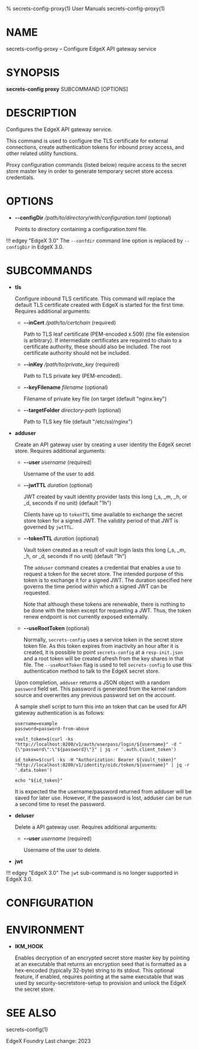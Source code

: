 % secrets-config-proxy(1) User Manuals secrets-config-proxy(1)

# NAME

secrets-config-proxy – Configure EdgeX API gateway service

# SYNOPSIS

**secrets-config proxy** SUBCOMMAND [OPTIONS]

# DESCRIPTION

Configures the EdgeX API gateway service.

This command is used to configure the TLS certificate for external connections, create authentication tokens for inbound proxy access, and other related utility functions.

Proxy configuration commands (listed below) require access to the secret store master key in order to generate temporary secret store access credentials.

# OPTIONS

  * **--configDir** _/path/to/directory/with/configuration.toml_ (optional)

    Points to directory containing a configuration.toml file.

!!! edgey "EdgeX 3.0"
    The `--confdir` command line option is replaced by `--configDir` in EdgeX 3.0.

# SUBCOMMANDS

  * **tls**

    Configure inbound TLS certificate.
    This command will replace the default TLS certificate created with EdgeX is started for the first time.
    Requires additional arguments:

    * **--inCert** _/path/to/certchain_ (required)

      Path to TLS leaf certificate (PEM-encoded x.509) (the file extension is arbitrary).
      If intermediate certificates are required to chain to a certificate authority,
      these should also be included.
      The root certificate authority should not be included.

    * **--inKey** _/path/to/private\_key_ (required)

      Path to TLS private key (PEM-encoded).

    * **--keyFilename** _filename_ (optional)

    	Filename of private key file (on target (default "nginx.key")

    * **--targetFolder** _directory-path_ (optional)

    	Path to TLS key file (default "/etc/ssl/nginx")

  * **adduser**

    Create an API gateway user by creating a user identity the EdgeX secret store.
    Requires additional arguments:

    * **--user** _username_ (required)

      Username of the user to add.

    * **--jwtTTL** _duration_ (optional)

    	JWT created by vault identity provider lasts this long (_s, _m, _h, or _d, seconds if no unit) (default "1h")

      Clients have up to `tokenTTL` time available to exchange the secret store token for a signed JWT.
      The validity period of that JWT is governed by `jwtTTL`.

    * **--tokenTTL** _duration_ (optional)

    	Vault token created as a result of vault login lasts this long  (_s, _m, _h, or _d, seconds if no unit) (default "1h")

      The `adduser` command creates a credential that enables a use to request a token for the secret store.
      The intended purpose of this token is to exchange it for a signed JWT.
      The duration specified here governs the time period within which a signed JWT can be requested.

      Note that although these tokens are renewable, there is nothing to be done with the token
      except for requesting a JWT. Thus, the token renew endpoint is not currently exposed externally.

    * **--useRootToken** (optional)

      Normally, `secrets-config` uses a service token in the secret store token file.
      As this token expires from inactivity an hour after it is created,
      it is possible to point `secrets-config` at a `resp-init.json`
      and a root token will be created afresh from the key shares in that file.
      The `--useRootToken` flag is used to tell `secrets-config`
      to use this authentication method to talk to the EdgeX secret store.

    Upon completion, `adduser` returns a JSON object with a random `password` field set.
    This password is generated from the kernel random source and overwrites any previous password set on the account.

    A sample shell script to turn this into an token that can be used for API gateway authentication is as follows:

    ```shell
    username=example
    password=password-from-above

    vault_token=$(curl -ks "http://localhost:8200/v1/auth/userpass/login/${username}" -d "{\"password\":\"${password}\"}" | jq -r '.auth.client_token')

    id_token=$(curl -ks -H "Authorization: Bearer ${vault_token}" "http://localhost:8200/v1/identity/oidc/token/${username}" | jq -r '.data.token')

    echo "${id_token}"
    ```

    It is expected the the username/password returned from adduser will be saved for later use.
    However, if the password is lost, adduser can be run a second time to reset the password.

  * **deluser**

    Delete a API gateway user. Requires additional arguments:

    * **--user** _username_ (required)

      Username of the user to delete.


  * **jwt**

!!! edgey "EdgeX 3.0"
    The `jwt` sub-command is no longer supported in EdgeX 3.0.


# CONFIGURATION

# ENVIRONMENT

  * **IKM\_HOOK**

    Enables decryption of an encrypted secret store master key by pointing at an executable that returns an encryption seed that is formatted as a hex-encoded (typically 32-byte) string to its stdout.
    This optional feature, if enabled, requires pointing at the same executable that was used
    by security-secretstore-setup to provision and unlock the EdgeX the secret store.

# SEE ALSO

secrets-config(1)

EdgeX Foundry Last change: 2023
